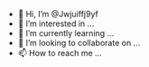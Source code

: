 - 👋 Hi, I’m @Jwjuiffj9yf
- 👀 I’m interested in ...
- 🌱 I’m currently learning ...
- 💞️ I’m looking to collaborate on ...
- 📫 How to reach me ...

<!---
Jwjuiffj9yf/Jwjuiffj9yf is a ✨ special ✨ repository because its `README.md` (this file) appears on your GitHub profile.
You can click the Preview link to take a look at your changes.
--->
